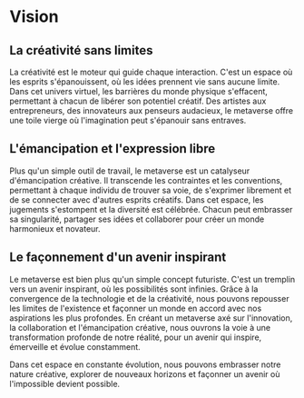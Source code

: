 # Vision

## La créativité sans limites

La créativité est le moteur qui guide chaque interaction. C'est un espace où les esprits s'épanouissent, où les idées prennent vie sans aucune limite. Dans cet univers virtuel, les barrières du monde physique s'effacent, permettant à chacun de libérer son potentiel créatif. Des artistes aux entrepreneurs, des innovateurs aux penseurs audacieux, le metaverse offre une toile vierge où l'imagination peut s'épanouir sans entraves.

## L'émancipation et l'expression libre

Plus qu'un simple outil de travail, le metaverse est un catalyseur d'émancipation créative. Il transcende les contraintes et les conventions, permettant à chaque individu de trouver sa voie, de s'exprimer librement et de se connecter avec d'autres esprits créatifs. Dans cet espace, les jugements s'estompent et la diversité est célébrée. Chacun peut embrasser sa singularité, partager ses idées et collaborer pour créer un monde harmonieux et novateur.

## Le façonnement d'un avenir inspirant

Le metaverse est bien plus qu'un simple concept futuriste. C'est un tremplin vers un avenir inspirant, où les possibilités sont infinies. Grâce à la convergence de la technologie et de la créativité, nous pouvons repousser les limites de l'existence et façonner un monde en accord avec nos aspirations les plus profondes. En créant un metaverse axé sur l'innovation, la collaboration et l'émancipation créative, nous ouvrons la voie à une transformation profonde de notre réalité, pour un avenir qui inspire, émerveille et évolue constamment.

Dans cet espace en constante évolution, nous pouvons embrasser notre nature créative, explorer de nouveaux horizons et façonner un avenir où l'impossible devient possible.
